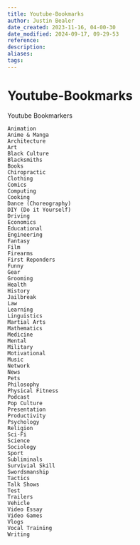 ```yaml
---
title: Youtube-Bookmarks
author: Justin Bealer
date_created: 2023-11-16, 04-00-30
date_modified: 2024-09-17, 09-29-53
reference: 
description: 
aliases: 
tags: 
---
```

# Youtube-Bookmarks
Youtube Bookmarkers

    Animation
    Anime & Manga
    Architecture
    Art
    Black Culture
    Blacksmiths
    Books
    Chiropractic
    Clothing
    Comics
    Computing
    Cooking
    Dance (Choreography)
    DIY (Do it Yourself)
    Driving
    Economics
    Educational
    Engineering
    Fantasy
    Film
    Firearms
    First Reponders
    Funny 
    Gear
    Grooming
    Health
    History
    Jailbreak
    Law 
    Learning
    Linguistics
    Martial Arts
    Mathematics
    Medicine
    Mental
    Military 
    Motivational
    Music
    Network
    News
    Pets 
    Philosophy 
    Physical Fitness
    Podcast
    Pop Culture
    Presentation
    Productivity
    Psychology
    Religion 
    Sci-Fi
    Science
    Sociology
    Sport
    Subliminals
    Survivial Skill
    Swordsmanship
    Tactics
    Talk Shows
    Test
    Trailers
    Vehicle
    Video Essay
    Video Games 
    Vlogs
    Vocal Training
    Writing
    
